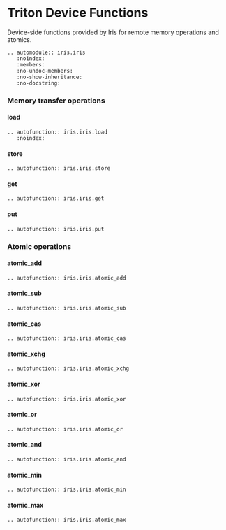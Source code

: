 # Triton Device Functions

Device-side functions provided by Iris for remote memory operations and atomics.

```{eval-rst}
.. automodule:: iris.iris
   :noindex:
   :members:
   :no-undoc-members:
   :no-show-inheritance:
   :no-docstring:
```

### Memory transfer operations

#### load
```{eval-rst}
.. autofunction:: iris.iris.load
   :noindex:
```

#### store
```{eval-rst}
.. autofunction:: iris.iris.store
```

#### get
```{eval-rst}
.. autofunction:: iris.iris.get
```

#### put
```{eval-rst}
.. autofunction:: iris.iris.put
```

### Atomic operations

#### atomic_add
```{eval-rst}
.. autofunction:: iris.iris.atomic_add
```

#### atomic_sub
```{eval-rst}
.. autofunction:: iris.iris.atomic_sub
```

#### atomic_cas
```{eval-rst}
.. autofunction:: iris.iris.atomic_cas
```

#### atomic_xchg
```{eval-rst}
.. autofunction:: iris.iris.atomic_xchg
```

#### atomic_xor
```{eval-rst}
.. autofunction:: iris.iris.atomic_xor
```

#### atomic_or
```{eval-rst}
.. autofunction:: iris.iris.atomic_or
```

#### atomic_and
```{eval-rst}
.. autofunction:: iris.iris.atomic_and
```

#### atomic_min
```{eval-rst}
.. autofunction:: iris.iris.atomic_min
```

#### atomic_max
```{eval-rst}
.. autofunction:: iris.iris.atomic_max
```


